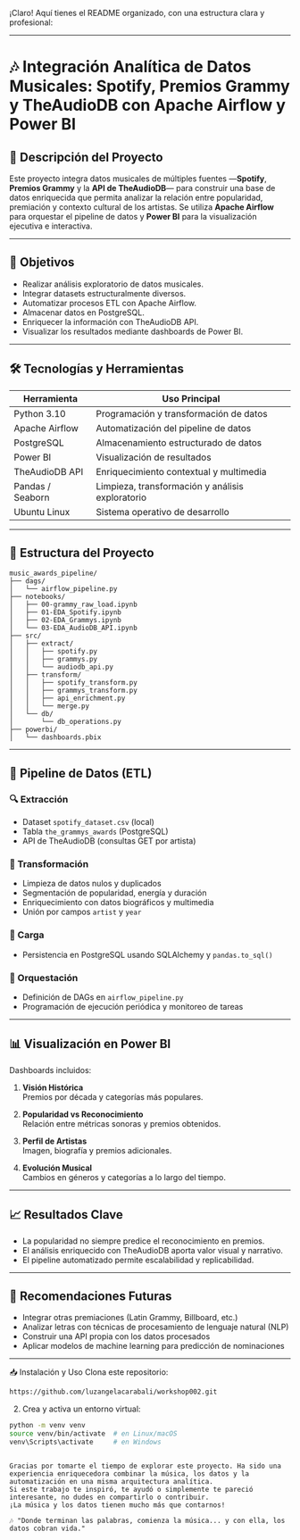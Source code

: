 ¡Claro! Aquí tienes el README organizado, con una estructura clara y profesional:

---

# 🎶 Integración Analítica de Datos Musicales: Spotify, Premios Grammy y TheAudioDB con Apache Airflow y Power BI

## 📌 Descripción del Proyecto

Este proyecto integra datos musicales de múltiples fuentes —**Spotify**, **Premios Grammy** y la **API de TheAudioDB**— para construir una base de datos enriquecida que permita analizar la relación entre popularidad, premiación y contexto cultural de los artistas. Se utiliza **Apache Airflow** para orquestar el pipeline de datos y **Power BI** para la visualización ejecutiva e interactiva.

---

## 🎯 Objetivos

- Realizar análisis exploratorio de datos musicales.  
- Integrar datasets estructuralmente diversos.  
- Automatizar procesos ETL con Apache Airflow.  
- Almacenar datos en PostgreSQL.  
- Enriquecer la información con TheAudioDB API.  
- Visualizar los resultados mediante dashboards de Power BI.

---

## 🛠️ Tecnologías y Herramientas

| Herramienta        | Uso Principal                                     |
|--------------------|--------------------------------------------------|
| Python 3.10        | Programación y transformación de datos          |
| Apache Airflow     | Automatización del pipeline de datos            |
| PostgreSQL         | Almacenamiento estructurado de datos            |
| Power BI           | Visualización de resultados                      |
| TheAudioDB API     | Enriquecimiento contextual y multimedia         |
| Pandas / Seaborn   | Limpieza, transformación y análisis exploratorio |
| Ubuntu Linux       | Sistema operativo de desarrollo                 |

---

## 📂 Estructura del Proyecto

```
music_awards_pipeline/
├── dags/
│   └── airflow_pipeline.py
├── notebooks/
│   ├── 00-grammy_raw_load.ipynb
│   ├── 01-EDA_Spotify.ipynb
│   ├── 02-EDA_Grammys.ipynb
│   └── 03-EDA_AudioDB_API.ipynb
├── src/
│   ├── extract/
│   │   ├── spotify.py
│   │   ├── grammys.py
│   │   └── audiodb_api.py
│   ├── transform/
│   │   ├── spotify_transform.py
│   │   ├── grammys_transform.py
│   │   ├── api_enrichment.py
│   │   └── merge.py
│   └── db/
│       └── db_operations.py
├── powerbi/
│   └── dashboards.pbix
```

---

## 🧬 Pipeline de Datos (ETL)

### 🔍 Extracción

- Dataset `spotify_dataset.csv` (local)  
- Tabla `the_grammys_awards` (PostgreSQL)  
- API de TheAudioDB (consultas GET por artista)

### 🧪 Transformación

- Limpieza de datos nulos y duplicados  
- Segmentación de popularidad, energía y duración  
- Enriquecimiento con datos biográficos y multimedia  
- Unión por campos `artist` y `year`

### 🧱 Carga

- Persistencia en PostgreSQL usando SQLAlchemy y `pandas.to_sql()`

### 🧩 Orquestación

- Definición de DAGs en `airflow_pipeline.py`  
- Programación de ejecución periódica y monitoreo de tareas

---

## 📊 Visualización en Power BI

Dashboards incluidos:

1. **Visión Histórica**  
   Premios por década y categorías más populares.

2. **Popularidad vs Reconocimiento**  
   Relación entre métricas sonoras y premios obtenidos.

3. **Perfil de Artistas**  
   Imagen, biografía y premios adicionales.

4. **Evolución Musical**  
   Cambios en géneros y categorías a lo largo del tiempo.

---

## 📈 Resultados Clave

- La popularidad no siempre predice el reconocimiento en premios.  
- El análisis enriquecido con TheAudioDB aporta valor visual y narrativo.  
- El pipeline automatizado permite escalabilidad y replicabilidad.

---

## 🔮 Recomendaciones Futuras

- Integrar otras premiaciones (Latin Grammy, Billboard, etc.)  
- Analizar letras con técnicas de procesamiento de lenguaje natural (NLP)  
- Construir una API propia con los datos procesados  
- Aplicar modelos de machine learning para predicción de nominaciones

---
📥 Instalación y Uso
Clona este repositorio:
```bash
https://github.com/luzangelacarabali/workshop002.git
```


2. Crea y activa un entorno virtual:

```bash
python -m venv venv
source venv/bin/activate  # en Linux/macOS
venv\Scripts\activate     # en Windows
```

```

Gracias por tomarte el tiempo de explorar este proyecto. Ha sido una experiencia enriquecedora combinar la música, los datos y la automatización en una misma arquitectura analítica.
Si este trabajo te inspiró, te ayudó o simplemente te pareció interesante, no dudes en compartirlo o contribuir.
¡La música y los datos tienen mucho más que contarnos!

🎶 "Donde terminan las palabras, comienza la música... y con ella, los datos cobran vida."



